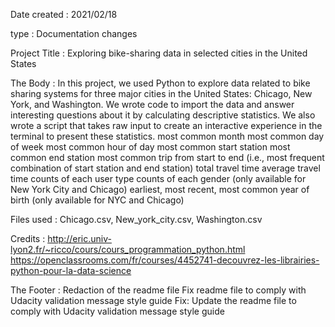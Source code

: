
Date created : 2021/02/18

type : Documentation changes

Project Title : Exploring bike-sharing data in selected cities in the United States

The Body : In this project, we used Python to explore data related to bike sharing systems for three major cities in the United States: Chicago, New York, and Washington. We wrote code to import the data and answer interesting questions about it by calculating descriptive statistics. We also wrote a script that takes raw input to create an interactive experience in the terminal to present these statistics.
most common month
most common day of week
most common hour of day
most common start station
most common end station
most common trip from start to end (i.e., most frequent combination of start station and end station)
total travel time
average travel time
counts of each user type
counts of each gender (only available for New York City and Chicago)
earliest, most recent, most common year of birth (only available for NYC and Chicago)

Files used : Chicago.csv, New_york_city.csv, Washington.csv

Credits : http://eric.univ-lyon2.fr/~ricco/cours/cours_programmation_python.html
https://openclassrooms.com/fr/courses/4452741-decouvrez-les-librairies-python-pour-la-data-science

The Footer : Redaction of the readme file
Fix readme file to comply with Udacity validation message style guide
Fix: Update the readme file to comply with Udacity validation message style guide